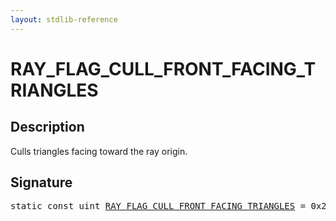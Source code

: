 ```yaml
---
layout: stdlib-reference
---
```


# RAY_FLAG_CULL_FRONT_FACING_TRIANGLES

## Description

Culls triangles facing toward the ray origin.


## Signature
<pre>
<span class='code_keyword'>static</span> <span class='code_keyword'>const</span> <span class="code_keyword">uint</span> <a href="ray_flag_cull_front_facing_triangles-01245679abcefghiklmnoprstuvwxyz.md" class="code_var">RAY_FLAG_CULL_FRONT_FACING_TRIANGLES</a> = 0x20;
</pre>


<script>
// Fix .md links to .html when on ReadTheDocs
if (window.location.hostname.includes('readthedocs') || 
    window.location.hostname.includes('rtfd.io')) {
  document.addEventListener('DOMContentLoaded', function() {
    const links = document.querySelectorAll('a');
    links.forEach(link => {
      if (link.getAttribute('href') && link.getAttribute('href').endsWith('.md')) {
        link.href = link.href.replace(/\.md($|#|\?)/, '.html$1');
      }
    });
  });
}
</script>
